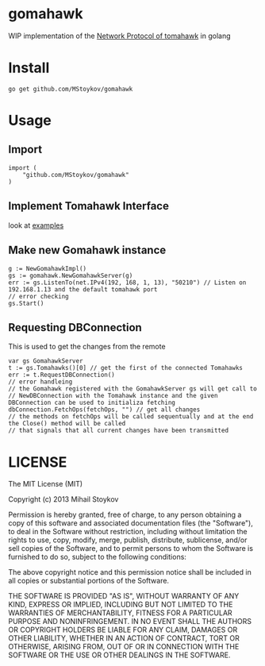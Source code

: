 gomahawk
========

WIP implementation of the [Network Protocol of tomahawk](http://wiki.tomahawk-player.org/index.php/Network_Protocol) in golang

Install
=======

	go get github.com/MStoykov/gomahawk


Usage 
=====

Import
------
	
	import (
		"github.com/MStoykov/gomahawk"
	)

Implement Tomahawk Interface
----------------------------

look at [examples](./examples/)


Make new Gomahawk instance
--------------------------

	g := NewGomahawkImpl()
	gs := gomahawk.NewGomahawkServer(g)
	err := gs.ListenTo(net.IPv4(192, 168, 1, 13), "50210") // Listen on 192.168.1.13 and the default tomahawk port
	// error checking
	gs.Start()

Requesting DBConnection
-----------------------
This is used to get the changes from the remote

	var gs GomahawkServer
	t := gs.Tomahawks()[0] // get the first of the connected Tomahawks
	err := t.RequestDBConnection() 
	// error handleing
	// the Gomahawk registered with the GomahawkServer gs will get call to 
	// NewDBConnection with the Tomahawk instance and the given DBConnection can be used to initializa fetching
	dbConnection.FetchOps(fetchOps, "") // get all changes 
	// the methods on fetchOps will be called sequentually and at the end the Close() method will be called
 	// that signals that all current changes have been transmitted
 


LICENSE
=======
The MIT License (MIT)

Copyright (c) 2013 Mihail Stoykov

Permission is hereby granted, free of charge, to any person obtaining a copy of
this software and associated documentation files (the "Software"), to deal in
the Software without restriction, including without limitation the rights to
use, copy, modify, merge, publish, distribute, sublicense, and/or sell copies of
the Software, and to permit persons to whom the Software is furnished to do so,
subject to the following conditions:

The above copyright notice and this permission notice shall be included in all
copies or substantial portions of the Software.

THE SOFTWARE IS PROVIDED "AS IS", WITHOUT WARRANTY OF ANY KIND, EXPRESS OR
IMPLIED, INCLUDING BUT NOT LIMITED TO THE WARRANTIES OF MERCHANTABILITY, FITNESS
FOR A PARTICULAR PURPOSE AND NONINFRINGEMENT. IN NO EVENT SHALL THE AUTHORS OR
COPYRIGHT HOLDERS BE LIABLE FOR ANY CLAIM, DAMAGES OR OTHER LIABILITY, WHETHER
IN AN ACTION OF CONTRACT, TORT OR OTHERWISE, ARISING FROM, OUT OF OR IN
CONNECTION WITH THE SOFTWARE OR THE USE OR OTHER DEALINGS IN THE SOFTWARE.
